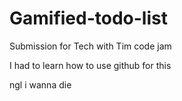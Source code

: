 # Gamified-todo-list
Submission for Tech with Tim code jam

I had to learn how to use github for this

ngl i wanna die
